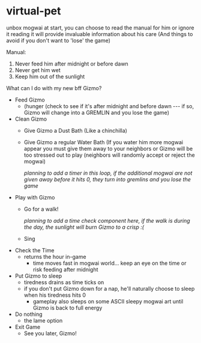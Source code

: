 # virtual-pet

unbox mogwai at start, you can choose to read the manual for him or ignore it
reading it will provide invaluable information about his care (And things to avoid if you don't want to 'lose' the game)

Manual:
1. Never feed him after midnight or before dawn
2. Never get him wet
3. Keep him out of the sunlight


What can I do with my new bff Gizmo?
- Feed Gizmo
    - (hunger (check to see if it's after midnight and before dawn --- if so, Gizmo will change into a GREMLIN and you lose the game)
- Clean Gizmo
    - Give Gizmo a Dust Bath (Like a chinchilla)
    - Give Gizmo a regular Water Bath
      (If you water him more mogwai appear
       you must give them away to your neighbors or Gizmo will be too stressed out to play
       (neighbors will randomly accept or reject the mogwai)

       *planning to add a timer in this loop, if the additional mogwai are not given away before it hits 0, they turn into gremlins and you lose the game*
- Play with Gizmo
    - Go for a walk!

       *planning to add a time check component here, if the walk is during the day, the sunlight will burn Gizmo to a crisp :(*
    - Sing
- Check the Time
    - returns the hour in-game
      - time moves fast in mogwai world... keep an eye on the time or risk feeding after midnight
- Put Gizmo to sleep
    - tiredness drains as time ticks on
    - if you don't put Gizmo down for a nap, he'll naturally choose to sleep when his tiredness hits 0
      - gameplay also sleeps on some ASCII sleepy mogwai art until Gizmo is back to full energy
- Do nothing
    - the lame option
- Exit Game
    - See you later, Gizmo!
